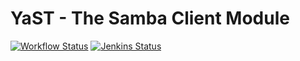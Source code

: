# YaST - The Samba Client Module #

[![Workflow Status](https://github.com/yast/yast-samba-client/workflows/CI/badge.svg?branch=master)](
https://github.com/yast/yast-samba-client/actions?query=branch%3Amaster)
[![Jenkins Status](https://ci.opensuse.org/buildStatus/icon?job=yast-yast-samba-client-master)](
https://ci.opensuse.org/view/Yast/job/yast-yast-samba-client-master/)
